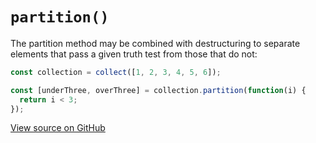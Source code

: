 # `partition()`

The partition method may be combined with destructuring to separate elements that pass a given truth test from those that do not:

```js
const collection = collect([1, 2, 3, 4, 5, 6]);

const [underThree, overThree] = collection.partition(function(i) {
  return i < 3;
});
```




[View source on GitHub](https://github.com/ecrmnn/collect.js/blob/master/src/methods/partition.js)